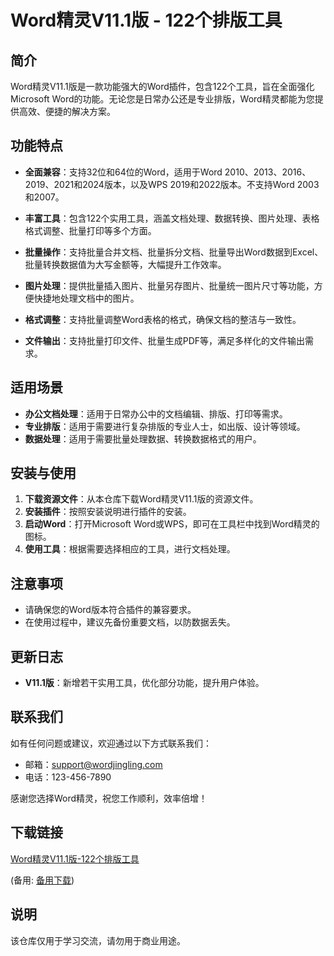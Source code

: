 # Word精灵V11.1版 - 122个排版工具

## 简介

Word精灵V11.1版是一款功能强大的Word插件，包含122个工具，旨在全面强化Microsoft Word的功能。无论您是日常办公还是专业排版，Word精灵都能为您提供高效、便捷的解决方案。

## 功能特点

- **全面兼容**：支持32位和64位的Word，适用于Word 2010、2013、2016、2019、2021和2024版本，以及WPS 2019和2022版本。不支持Word 2003和2007。
  
- **丰富工具**：包含122个实用工具，涵盖文档处理、数据转换、图片处理、表格格式调整、批量打印等多个方面。

- **批量操作**：支持批量合并文档、批量拆分文档、批量导出Word数据到Excel、批量转换数据值为大写金额等，大幅提升工作效率。

- **图片处理**：提供批量插入图片、批量另存图片、批量统一图片尺寸等功能，方便快捷地处理文档中的图片。

- **格式调整**：支持批量调整Word表格的格式，确保文档的整洁与一致性。

- **文件输出**：支持批量打印文件、批量生成PDF等，满足多样化的文件输出需求。

## 适用场景

- **办公文档处理**：适用于日常办公中的文档编辑、排版、打印等需求。
- **专业排版**：适用于需要进行复杂排版的专业人士，如出版、设计等领域。
- **数据处理**：适用于需要批量处理数据、转换数据格式的用户。

## 安装与使用

1. **下载资源文件**：从本仓库下载Word精灵V11.1版的资源文件。
2. **安装插件**：按照安装说明进行插件的安装。
3. **启动Word**：打开Microsoft Word或WPS，即可在工具栏中找到Word精灵的图标。
4. **使用工具**：根据需要选择相应的工具，进行文档处理。

## 注意事项

- 请确保您的Word版本符合插件的兼容要求。
- 在使用过程中，建议先备份重要文档，以防数据丢失。

## 更新日志

- **V11.1版**：新增若干实用工具，优化部分功能，提升用户体验。

## 联系我们

如有任何问题或建议，欢迎通过以下方式联系我们：

- 邮箱：support@wordjingling.com
- 电话：123-456-7890

感谢您选择Word精灵，祝您工作顺利，效率倍增！

## 下载链接
[Word精灵V11.1版-122个排版工具](https://pan.quark.cn/s/77f363844242) 

(备用: [备用下载](https://pan.baidu.com/s/1cXHy0NevKFyc1ZW_BI_JSg?pwd=1234))

## 说明

该仓库仅用于学习交流，请勿用于商业用途。
